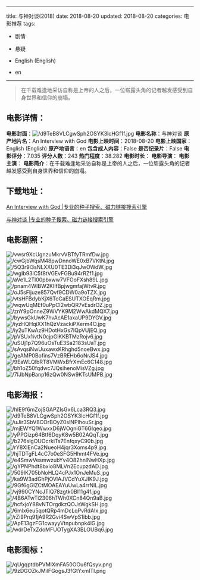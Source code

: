 
---
title: 与神对谈(2018)
date: 2018-08-20
updated: 2018-08-20
categories: 电影推荐
tags:
- 剧情
- 悬疑

- English (English)
- en
---


> 在千载难逢地采访自称是上帝的人之后，一位崭露头角的记者越发感受到自身世界和信仰的崩塌。

## **电影详情**：

**电影封面**：<img src="https://image.tmdb.org/t/p/w200/d9TeB8VLCgwSph2OSYK3lcHGf1f.jpg" alt="/d9TeB8VLCgwSph2OSYK3lcHGf1f.jpg" title="/d9TeB8VLCgwSph2OSYK3lcHGf1f.jpg">
**电影名称**：与神对谈
**原产地片名**：An Interview with God
**电影上映时间**：2018-08-20
**电影上映国家**：English (English)
**原产地语言**：en
**包含成人内容**：False
**是否纪录片**：False
**电影评分**：7.035
**评分人数**：243
**热门程度**：38.282
**电影时长**：
**电影导演**：
**电影主演**：
**电影简介**：在千载难逢地采访自称是上帝的人之后，一位崭露头角的记者越发感受到自身世界和信仰的崩塌。

## **下载地址**：
[An Interview with God |专业的种子搜索、磁力链接搜索引擎](https://movie.amd794.com:2083/?search=An%20Interview%20with%20God&ordering=&mode=match_phrase&page_size=10&page=1)

[与神对谈 |专业的种子搜索、磁力链接搜索引擎](https://movie.amd794.com:2083/?search=%E4%B8%8E%E7%A5%9E%E5%AF%B9%E8%B0%88&ordering=&mode=match_phrase&page_size=10&page=1)
 

## **电影剧照**：
<img src="https://image.tmdb.org/t/p/original/vwsr9XcUgnzuMkrvVBTfyTRmfDw.jpg" alt="/vwsr9XcUgnzuMkrvVBTfyTRmfDw.jpg" title="/vwsr9XcUgnzuMkrvVBTfyTRmfDw.jpg"><img src="https://image.tmdb.org/t/p/original/cwGjbWqsM48pwDnnoWE0xB7VKtN.jpg" alt="/cwGjbWqsM48pwDnnoWE0xB7VKtN.jpg" title="/cwGjbWqsM48pwDnnoWE0xB7VKtN.jpg"><img src="https://image.tmdb.org/t/p/original/5Q3r9l3sNLXXU0TE3Di3qJwOWdW.jpg" alt="/5Q3r9l3sNLXXU0TE3Di3qJwOWdW.jpg" title="/5Q3r9l3sNLXXU0TE3Di3qJwOWdW.jpg"><img src="https://image.tmdb.org/t/p/original/wgIb93lC5f8tVGEvFGBu94rRZf1.jpg" alt="/wgIb93lC5f8tVGEvFGBu94rRZf1.jpg" title="/wgIb93lC5f8tVGEvFGBu94rRZf1.jpg"><img src="https://image.tmdb.org/t/p/original/aVe1L2Tl00pbxww7VFOoFXsh89L.jpg" alt="/aVe1L2Tl00pbxww7VFOoFXsh89L.jpg" title="/aVe1L2Tl00pbxww7VFOoFXsh89L.jpg"><img src="https://image.tmdb.org/t/p/original/pnam4WIBW2KIlfBpjwgmfajWtvR.jpg" alt="/pnam4WIBW2KIlfBpjwgmfajWtvR.jpg" title="/pnam4WIBW2KIlfBpjwgmfajWtvR.jpg"><img src="https://image.tmdb.org/t/p/original/oJ5sFljuze857Qvf9CDW0a9oTZX.jpg" alt="/oJ5sFljuze857Qvf9CDW0a9oTZX.jpg" title="/oJ5sFljuze857Qvf9CDW0a9oTZX.jpg"><img src="https://image.tmdb.org/t/p/original/vtsHFBdybKjX6ToCaESUTXOEqRm.jpg" alt="/vtsHFBdybKjX6ToCaESUTXOEqRm.jpg" title="/vtsHFBdybKjX6ToCaESUTXOEqRm.jpg"><img src="https://image.tmdb.org/t/p/original/wqwUqMEf0uPpCI2wbQR7vEsdrOZ.jpg" alt="/wqwUqMEf0uPpCI2wbQR7vEsdrOZ.jpg" title="/wqwUqMEf0uPpCI2wbQR7vEsdrOZ.jpg"><img src="https://image.tmdb.org/t/p/original/znY9pOnneZ9WVYK9M2WwAkdMQX7.jpg" alt="/znY9pOnneZ9WVYK9M2WwAkdMQX7.jpg" title="/znY9pOnneZ9WVYK9M2WwAkdMQX7.jpg"><img src="https://image.tmdb.org/t/p/original/bywsGkUwK7hvAcAE1axaUP9DYGV.jpg" alt="/bywsGkUwK7hvAcAE1axaUP9DYGV.jpg" title="/bywsGkUwK7hvAcAE1axaUP9DYGV.jpg"><img src="https://image.tmdb.org/t/p/original/iyzHQHqiXX1hQzVzackiPXerm4O.jpg" alt="/iyzHQHqiXX1hQzVzackiPXerm4O.jpg" title="/iyzHQHqiXX1hQzVzackiPXerm4O.jpg"><img src="https://image.tmdb.org/t/p/original/iy2uTKwAz9HDotHxGs7IQpVUjEQ.jpg" alt="/iy2uTKwAz9HDotHxGs7IQpVUjEQ.jpg" title="/iy2uTKwAz9HDotHxGs7IQpVUjEQ.jpg"><img src="https://image.tmdb.org/t/p/original/pVSUx1ivtN0cjpGlKKBTMzRojv6.jpg" alt="/pVSUx1ivtN0cjpGlKKBTMzRojv6.jpg" title="/pVSUx1ivtN0cjpGlKKBTMzRojv6.jpg"><img src="https://image.tmdb.org/t/p/original/uSUj1p7Q96uOsTuE3Sa2183sUaT.jpg" alt="/uSUj1p7Q96uOsTuE3Sa2183sUaT.jpg" title="/uSUj1p7Q96uOsTuE3Sa2183sUaT.jpg"><img src="https://image.tmdb.org/t/p/original/sAvqsiNwUuxawxKRhghd5noeBwx.jpg" alt="/sAvqsiNwUuxawxKRhghd5noeBwx.jpg" title="/sAvqsiNwUuxawxKRhghd5noeBwx.jpg"><img src="https://image.tmdb.org/t/p/original/geAMP0Bofins7VzBREHb6oNrJS4.jpg" alt="/geAMP0Bofins7VzBREHb6oNrJS4.jpg" title="/geAMP0Bofins7VzBREHb6oNrJS4.jpg"><img src="https://image.tmdb.org/t/p/original/9EaWLQlbRT8VMWxBfrXmEc6C148.jpg" alt="/9EaWLQlbRT8VMWxBfrXmEc6C148.jpg" title="/9EaWLQlbRT8VMWxBfrXmEc6C148.jpg"><img src="https://image.tmdb.org/t/p/original/bh1oZ50fqdwc7JQsihenoMisVZg.jpg" alt="/bh1oZ50fqdwc7JQsihenoMisVZg.jpg" title="/bh1oZ50fqdwc7JQsihenoMisVZg.jpg"><img src="https://image.tmdb.org/t/p/original/7IJbNpBanp16zQw0NSw9KTsUMPB.jpg" alt="/7IJbNpBanp16zQw0NSw9KTsUMPB.jpg" title="/7IJbNpBanp16zQw0NSw9KTsUMPB.jpg">

## **电影海报**：
<img src="https://image.tmdb.org/t/p/original/hIE9f6mZojSGAPZIsGx6Lca3RQ3.jpg" alt="/hIE9f6mZojSGAPZIsGx6Lca3RQ3.jpg" title="/hIE9f6mZojSGAPZIsGx6Lca3RQ3.jpg"><img src="https://image.tmdb.org/t/p/original/d9TeB8VLCgwSph2OSYK3lcHGf1f.jpg" alt="/d9TeB8VLCgwSph2OSYK3lcHGf1f.jpg" title="/d9TeB8VLCgwSph2OSYK3lcHGf1f.jpg"><img src="https://image.tmdb.org/t/p/original/uJir3SbV8COrBOyZ0slNPIhouSr.jpg" alt="/uJir3SbV8COrBOyZ0slNPIhouSr.jpg" title="/uJir3SbV8COrBOyZ0slNPIhouSr.jpg"><img src="https://image.tmdb.org/t/p/original/mjEWYQ1WwxxD6jWOgniGT6Glqeo.jpg" alt="/mjEWYQ1WwxxD6jWOgniGT6Glqeo.jpg" title="/mjEWYQ1WwxxD6jWOgniGT6Glqeo.jpg"><img src="https://image.tmdb.org/t/p/original/yPPGizp64Btf6DqyK8w5B02AQqT.jpg" alt="/yPPGizp64Btf6DqyK8w5B02AQqT.jpg" title="/yPPGizp64Btf6DqyK8w5B02AQqT.jpg"><img src="https://image.tmdb.org/t/p/original/b276slgOUOcrkiTs7EnfqxyC90b.jpg" alt="/b276slgOUOcrkiTs7EnfqxyC90b.jpg" title="/b276slgOUOcrkiTs7EnfqxyC90b.jpg"><img src="https://image.tmdb.org/t/p/original/rY8XIEnCa2NueoH4jqr3Xoms4p9.jpg" alt="/rY8XIEnCa2NueoH4jqr3Xoms4p9.jpg" title="/rY8XIEnCa2NueoH4jqr3Xoms4p9.jpg"><img src="https://image.tmdb.org/t/p/original/hjTDTgFL4cC7o0eSFG5Hhmt4FVe.jpg" alt="/hjTDTgFL4cC7o0eSFG5Hhmt4FVe.jpg" title="/hjTDTgFL4cC7o0eSFG5Hhmt4FVe.jpg"><img src="https://image.tmdb.org/t/p/original/e4SmwVesmwzubYv4O82hnlNwHXp.jpg" alt="/e4SmwVesmwzubYv4O82hnlNwHXp.jpg" title="/e4SmwVesmwzubYv4O82hnlNwHXp.jpg"><img src="https://image.tmdb.org/t/p/original/gYPNPhdt8bxio8MLVn2EcupzdAD.jpg" alt="/gYPNPhdt8bxio8MLVn2EcupzdAD.jpg" title="/gYPNPhdt8bxio8MLVn2EcupzdAD.jpg"><img src="https://image.tmdb.org/t/p/original/509IK705bNoHLQ4cPJx1OnJeMuS.jpg" alt="/509IK705bNoHLQ4cPJx1OnJeMuS.jpg" title="/509IK705bNoHLQ4cPJx1OnJeMuS.jpg"><img src="https://image.tmdb.org/t/p/original/ka9W3adGhPjOVlAJVCdYuXJIK9J.jpg" alt="/ka9W3adGhPjOVlAJVCdYuXJIK9J.jpg" title="/ka9W3adGhPjOVlAJVCdYuXJIK9J.jpg"><img src="https://image.tmdb.org/t/p/original/9Gf6gGlZCtMOAEAYuUwLa4rrNlL.jpg" alt="/9Gf6gGlZCtMOAEAYuUwLa4rrNlL.jpg" title="/9Gf6gGlZCtMOAEAYuUwLa4rrNlL.jpg"><img src="https://image.tmdb.org/t/p/original/vj990CYNcJTlQ78zgtk0BI11g4f.jpg" alt="/vj990CYNcJTlQ78zgtk0BI11g4f.jpg" title="/vj990CYNcJTlQ78zgtk0BI11g4f.jpg"><img src="https://image.tmdb.org/t/p/original/4B6ATwTi2306hTWh0XCn84Qn9aB.jpg" alt="/4B6ATwTi2306hTWh0XCn84Qn9aB.jpg" title="/4B6ATwTi2306hTWh0XCn84Qn9aB.jpg"><img src="https://image.tmdb.org/t/p/original/hcfxjoY88vNTOrgdkzQOJsWgkSH.jpg" alt="/hcfxjoY88vNTOrgdkzQOJsWgkSH.jpg" title="/hcfxjoY88vNTOrgdkzQOJsWgkSH.jpg"><img src="https://image.tmdb.org/t/p/original/6mlx6eu5qotQRp4mDcLqPvRdAIx.jpg" alt="/6mlx6eu5qotQRp4mDcLqPvRdAIx.jpg" title="/6mlx6eu5qotQRp4mDcLqPvRdAIx.jpg"><img src="https://image.tmdb.org/t/p/original/rZi9Prq91jA9R2Gvi4SwVpS1ibb.jpg" alt="/rZi9Prq91jA9R2Gvi4SwVpS1ibb.jpg" title="/rZi9Prq91jA9R2Gvi4SwVpS1ibb.jpg"><img src="https://image.tmdb.org/t/p/original/ApE13gzFG1cwayyVtnpubnpk4lG.jpg" alt="/ApE13gzFG1cwayyVtnpubnpk4lG.jpg" title="/ApE13gzFG1cwayyVtnpubnpk4lG.jpg"><img src="https://image.tmdb.org/t/p/original/wdrDeTxZdoMFUOTygXA3BLOUBq6.jpg" alt="/wdrDeTxZdoMFUOTygXA3BLOUBq6.jpg" title="/wdrDeTxZdoMFUOTygXA3BLOUBq6.jpg">

## **电影图标**：
<img src="https://image.tmdb.org/t/p/original/qUgqptdbPVMIXmFA50OOu6fQsyv.png" alt="/qUgqptdbPVMIXmFA50OOu6fQsyv.png" title="/qUgqptdbPVMIXmFA50OOu6fQsyv.png"><img src="https://image.tmdb.org/t/p/original/9zDGOZkJMilFGogsJ3fGtYxmITl.png" alt="/9zDGOZkJMilFGogsJ3fGtYxmITl.png" title="/9zDGOZkJMilFGogsJ3fGtYxmITl.png">
